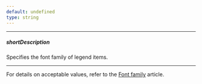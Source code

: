 ```yaml
---
default: undefined
type: string
---
```

---
##### shortDescription
Specifies the font family of legend items.

---
For details on acceptable values, refer to the [Font family](https://www.w3.org/TR/CSS21/fonts.html#propdef-font-family) article.